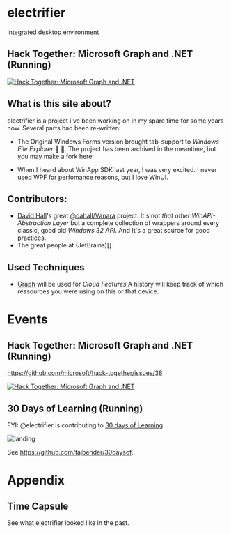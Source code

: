 # electrifier
integrated desktop environment

## Hack Together: Microsoft Graph and .NET (Running)
[![Hack Together: Microsoft Graph and .NET](https://img.shields.io/badge/Microsoft%20-Hack--Together-orange?style=for-the-badge&logo=microsoft)](https://github.com/microsoft/hack-together)

## What is this site about?
electrifier is a project i've been working on in my spare time for some years now. Several parts had been re-written:

* The Original Windows Forms version brought tab-support to _Windows File Explorer_ 🙌 🎉.
The project has been archived in the meantime, but you may make a fork here:

* When I heard about WinApp SDK last year, I was very excited. I never used WPF for perfomance reasons, but I love WinUI.

## Contributors:

* [David Hall](https://github.com/dahall)'s great [@dahall/Vanara](https://github.com/dahall/Vanara) project. It's not _that other WinAPI-Abstraction Layer_ but a complete collection of wrappers around every classic, good old *Windows 32 API*. And It's a great source for good practices.
* The great people at (JetBrains)[]

## Used Techniques
* [Graph](https://developer.microsoft.com/de-de/graph/) will be used for _Cloud Features_
  A history will keep track of which ressources you were using on this or that device.
 

# Events
## Hack Together: Microsoft Graph and .NET (Running)

https://github.com/microsoft/hack-together/issues/38

[![Hack Together: Microsoft Graph and .NET](https://img.shields.io/badge/Microsoft%20-Hack--Together-orange?style=for-the-badge&logo=microsoft)](https://github.com/microsoft/hack-together)

## 30 Days of Learning (Running)

FYI: @electrifier is contributing to [30 days of Learning](https://github.com/tajbender/30daysof).

![landing](https://user-images.githubusercontent.com/10961499/222470044-30215bee-064b-4d05-80db-2698363a347f.png)

See https://github.com/tajbender/30daysof.

# Appendix

## Time Capsule

See what electrifier looked like in the past.
